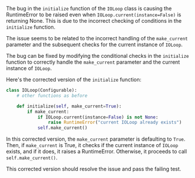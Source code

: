 The bug in the `initialize` function of the `IOLoop` class is causing the RuntimeError to be raised even when `IOLoop.current(instance=False)` is returning None. This is due to the incorrect checking of conditions in the `initialize` function.

The issue seems to be related to the incorrect handling of the `make_current` parameter and the subsequent checks for the current instance of `IOLoop`.

The bug can be fixed by modifying the conditional checks in the `initialize` function to correctly handle the `make_current` parameter and the current instance of `IOLoop`.

Here's the corrected version of the `initialize` function:

```python
class IOLoop(Configurable):
    # other functions as before

    def initialize(self, make_current=True):
        if make_current:
            if IOLoop.current(instance=False) is not None:
                raise RuntimeError("current IOLoop already exists")
            self.make_current()
```

In this corrected version, the `make_current` parameter is defaulting to `True`. Then, if `make_current` is True, it checks if the current instance of `IOLoop` exists, and if it does, it raises a RuntimeError. Otherwise, it proceeds to call `self.make_current()`.

This corrected version should resolve the issue and pass the failing test.